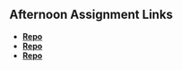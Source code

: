 ## Afternoon Assignment Links

* **[Repo](https://github.com/ewood-coder/<ASSIGNMENT_REPO>)**
* **[Repo](https://github.com/ewood-coder/<ASSIGNMENT_REPO>)**
* **[Repo](https://github.com/ewood-coder/<ASSIGNMENT_REPO>)**
